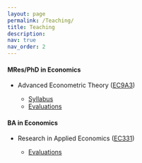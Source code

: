 ```yaml
---
layout: page
permalink: /Teaching/
title: Teaching
description: 
nav: true
nav_order: 2
---
```


<h4>MRes/PhD in Economics</h4>
<ul style="“list-style-type:square"> 
<li>Advanced Econometric Theory (<a href="https://moodle.warwick.ac.uk/course/view.php?id=57533/">EC9A3</a>)</li>
    <ul>
      <li><a href="../assets/pdf/EC9A3Syllabus.pdf">Syllabus</a></li>
      <li><a href="../assets/pdf/EC9A3_LEC_Evaluations.pdf">Evaluations</a></li>
    </ul>
</ul>

<h4>BA in Economics</h4>
<ul style="“list-style-type:square"> 
<li>Research in Applied Economics (<a href="https://warwick.ac.uk/fac/soc/economics/current/modules/ec331/">EC331</a>)</li>
    <ul>
      <li><a href="../assets/pdf/EC331_LEC_Evaluations.pdf">Evaluations</a></li>
    </ul>
</ul>
